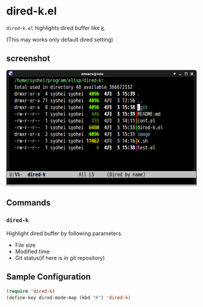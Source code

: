 # dired-k.el

`dired-k.el` highlights dired buffer like [k](https://github.com/supercrabtree/k).

(This may works only default dired setting)


## screenshot

![dired-k](image/dired-k.png)


## Commands

### `dired-k`

Highlight dired buffer by following parameters.

- File size
- Modified time
- Git status(if here is in git repository)


## Sample Configuration

```lisp
(require 'dired-k)
(define-key dired-mode-map (kbd "K") 'dired-k)
```
